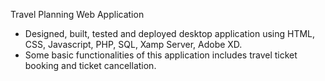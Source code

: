 Travel Planning Web Application
- Designed, built, tested and deployed desktop application using HTML, CSS, Javascript, PHP, SQL, Xamp Server, Adobe XD.
- Some basic functionalities of this application includes travel ticket booking and ticket cancellation.

